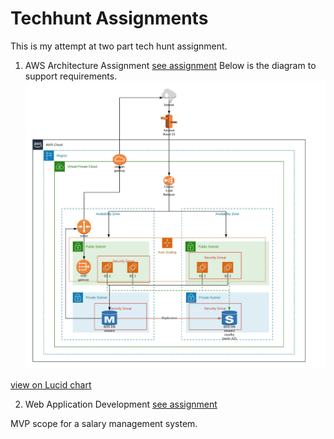 # Techhunt Assignments

This is my attempt at two part tech hunt assignment.

1. AWS Architecture Assignment [see assignment](docs/Symbiosis_Challenge.pdf)
    Below is the diagram to support requirements.
![click below lucid link for diagram](docs/aws-assignment.jpeg "Logo Title Text 1")

[view on Lucid chart](https://app.lucidchart.com/documents/view/11801563-f060-4f66-afed-7e3db07bf1cc)

    
2. Web Application Development [see assignment](docs/TechHunt_TakeHome_Assessment.pdf) 
    


MVP scope for a salary management system.

